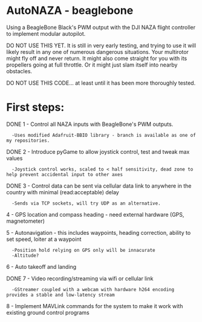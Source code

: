 AutoNAZA - beaglebone
========

Using a BeagleBone Black's PWM output with the DJI NAZA flight controller to implement modular autopilot.

DO NOT USE THIS YET.  It is still in very early testing,
and trying to use it will likely result in any one of numerous dangerous situations.
Your multirotor might fly off and never return.
It might also come straight for you with its propellers going at full throttle.
Or it might just slam itself into nearby obstacles.

DO NOT USE THIS CODE... at least until it has been more thoroughly tested.


First steps:
============

DONE 1 - Control all NAZA inputs with BeagleBone's PWM outputs.

      -Uses modified Adafruit-BBIO library - branch is available as one of my repositories.
      
DONE 2 - Introduce pyGame to allow joystick control, test and tweak max values

      -Joystick control works, scaled to < half sensitivity, dead zone to help prevent accidental input to other axes

DONE 3 - Control data can be sent via cellular data link to anywhere in the country with minimal (read:acceptable) delay

      -Sends via TCP sockets, will try UDP as an alternative.

4 - GPS location and compass heading - need external hardware (GPS, magnetometer)

5 - Autonavigation - this includes waypoints, heading correction, ability to set speed, loiter at a waypoint

      -Position hold relying on GPS only will be innacurate
      -Altitude?

6 - Auto takeoff and landing

DONE 7 - Video recording/streaming via wifi or cellular link

      -GStreamer coupled with a webcam with hardware h264 encoding provides a stable and low-latency stream

8 - Implement MAVLink commands for the system to make it work with existing ground control programs
